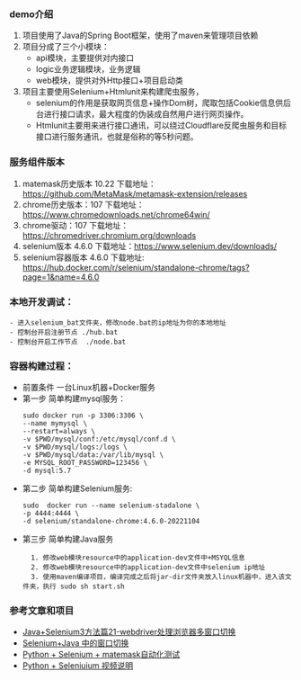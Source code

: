 ### demo介绍

1. 项目使用了Java的Spring Boot框架，使用了maven来管理项目依赖
2. 项目分成了三个小模块：
    - api模块，主要提供对内接口
    - logic业务逻辑模块，业务逻辑
    - web模块，提供对外Http接口+项目启动类
3. 项目主要使用Selenium+Htmlunit来构建爬虫服务，
    - selenium的作用是获取网页信息+操作Dom树，爬取包括Cookie信息供后台进行接口请求，最大程度的伪装成自然用户进行网页操作。
    - Htmlunit主要用来进行接口通讯，可以绕过Cloudflare反爬虫服务和目标接口进行服务通讯，也就是俗称的等5秒问题。

### 服务组件版本

1. matemask历史版本 10.22 下载地址：https://github.com/MetaMask/metamask-extension/releases
2. chrome历史版本：107 下载地址：https://www.chromedownloads.net/chrome64win/
4. chrome驱动：107 下载地址：https://chromedriver.chromium.org/downloads
5. selenium版本 4.6.0 下载地址：https://www.selenium.dev/downloads/
6. selenium容器版本 4.6.0 下载地址: https://hub.docker.com/r/selenium/standalone-chrome/tags?page=1&name=4.6.0

### 本地开发调试：

    - 进入selenium_bat文件夹，修改node.bat的ip地址为你的本地地址
    - 控制台开启注册节点 ./hub.bat
    - 控制台开启工作节点  ./node.bat

### 容器构建过程：

- 前置条件 一台Linux机器+Docker服务
- 第一步 简单构建mysql服务：
   ```
  sudo docker run -p 3306:3306 \
  --name mymysql \
  --restart=always \
  -v $PWD/mysql/conf:/etc/mysql/conf.d \
  -v $PWD/mysql/logs:/logs \
  -v $PWD/mysql/data:/var/lib/mysql \
  -e MYSQL_ROOT_PASSWORD=123456 \
  -d mysql:5.7
   ```
- 第二步 简单构建Selenium服务:
   ```
  sudo  docker run --name selenium-stadalone \
  -p 4444:4444 \
  -d selenium/standalone-chrome:4.6.0-20221104
  ```
- 第三步 简单构建Java服务
  ```
    1. 修改web模块resource中的application-dev文件中+MSYQL信息
    2. 修改web模块resource中的application-dev文件中selenium ip地址
    3. 使用maven编译项目，编译完成之后将jar-dir文件夹放入linux机器中，进入该文件夹，执行 sudo sh start.sh
  ```

### 参考文章和项目

- [Java+Selenium3方法篇21-webdriver处理浏览器多窗口切换](https://blog.csdn.net/u011541946/article/details/73611301)
- [Selenium+Java 中的窗口切换](https://blog.csdn.net/qq_42014098/article/details/109765059)
- [Python + Selenium + matemask自动化测试](https://github.com/luoyeETH/selenium_metamask_auto_testing)
- [Python + Seleniuium 视频说明](https://www.bilibili.com/video/BV1yq4y1v7xQ/?vd_source=80deb42ba1fe24ce32dbe827b821ef36)